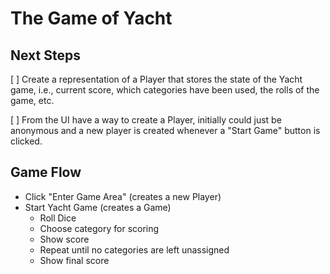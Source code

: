 # The Game of Yacht

## Next Steps

[ ] Create a representation of a Player that stores the state of the Yacht game,
    i.e., current score, which categories have been used, the rolls of the game, etc.

[ ] From the UI have a way to create a Player, initially could just be anonymous and
    a new player is created whenever a "Start Game" button is clicked.

## Game Flow

* Click "Enter Game Area" (creates a new Player)
* Start Yacht Game (creates a Game)
    * Roll Dice
    * Choose category for scoring
    * Show score
    * Repeat until no categories are left unassigned
    * Show final score
  